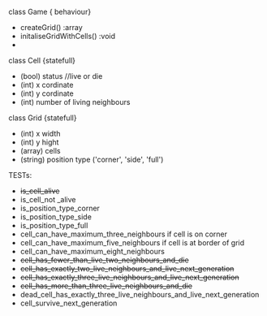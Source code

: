 class Game { behaviour}
- createGrid() :array
- initaliseGridWithCells() :void
-
class Cell {statefull}
- (bool) status //live or die
- (int) x cordinate
- (int) y cordinate
- (int) number of living neighbours

class Grid {statefull}
- (int) x width
- (int) y hight
- (array) cells
- (string) position type ('corner', 'side', 'full')

TESTs:
- ~~is_cell_alive~~
- is_cell_not _alive
- is_position_type_corner
- is_position_type_side
- is_position_type_full
- cell_can_have_maximum_three_neighbours if cell is on corner
- cell_can_have_maximum_five_neighbours if cell is at border of grid
- cell_can_have_maximum_eight_neighbours
- ~~cell_has_fewer_than_live_two_neighbours_and_die~~
- ~~cell_has_exactly_two_live_neighbours_and_live_next_generation~~
- ~~cell_has_exactly_three_live_neighbours_and_live_next_generation~~
- ~~cell_has_more_than_three_live_neighbours_and_die~~
- dead_cell_has_exactly_three_live_neighbours_and_live_next_generation
- cell_survive_next_generation 
